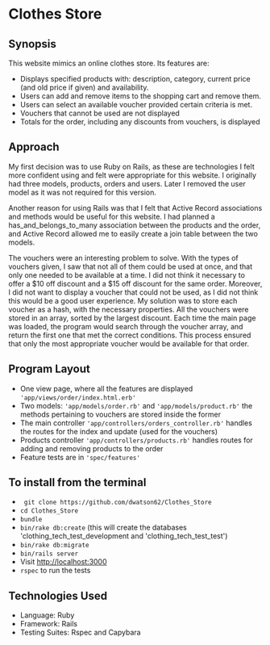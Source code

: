 Clothes Store
=======================

## Synopsis

This website mimics an online clothes store. Its features are:

- Displays specified products with: description, category, current price (and old price if given) and availability.
- Users can add and remove items to the shopping cart and remove them.
- Users can select an available voucher provided certain criteria is met.
- Vouchers that cannot be used are not displayed
- Totals for the order, including any discounts from vouchers, is displayed

## Approach

My first decision was to use Ruby on Rails, as these are technologies I felt more confident using and felt were appropriate for this website. I originally had three models, products, orders and users. Later I removed the user model as it was not required for this version.

Another reason for using Rails was that I felt that Active Record associations and methods would be useful for this website. I had planned a has_and_belongs_to_many association between the products and the order, and Active Record allowed me to easily create a join table between the two models.

The vouchers were an interesting problem to solve. With the types of vouchers given, I saw that not all of them could be used at once, and that only one needed to be available at a time. I did not think it necessary to offer a $10 off discount and a $15 off discount for the same order. Moreover, I did not want to display a voucher that could not be used, as I did not think this would be a good user experience. My solution was to store each voucher as a hash, with the necessary properties. All the vouchers were stored in an array, sorted by the largest discount. Each time the main page was loaded, the program would search through the voucher array, and return the first one that met the correct conditions. This process ensured that only the most appropriate voucher would be available for that order.

## Program Layout

- One view page, where all the features are displayed ```'app/views/order/index.html.erb'```
- Two models: ```'app/models/order.rb'``` and ```'app/models/product.rb'``` the methods pertaining to vouchers are stored inside the former
- The main controller ```'app/controllers/orders_controller.rb'``` handles the routes for the index and update (used for the vouchers)
- Products controller ```'app/controllers/products.rb'``` handles routes for adding and removing products to the order
- Feature tests are in ```'spec/features'```

## To install from the terminal

- ``` git clone https://github.com/dwatson62/Clothes_Store```
- ``` cd Clothes_Store ```
- ``` bundle ```
- ``` bin/rake db:create ``` (this will create the databases 'clothing_tech_test_development and 'clothing_tech_test_test')
- ``` bin/rake db:migrate ```
- ``` bin/rails server ```
- Visit [http://localhost:3000](http://localhost:3000)
- ``` rspec ``` to run the tests

## Technologies Used

- Language: Ruby
- Framework: Rails
- Testing Suites: Rspec and Capybara
